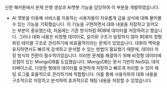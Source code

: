 
신한 해커톤에서 문제 은행 생성과 AI챗봇 기능을 담당하여 이 부분을 개발하였습니다.

- AI 챗봇을 이용해 서비스를 이용하는 사용자들이 자유롭게 금융 상식에 대해 물어볼 수 있는 기능을 기획했습니다. 이 기능을 구현하면서 대화 내용을 저장하고 읽어오는 부분이 중요했는데, 처음에는 기존 방식처럼 RDB에 데이터를 저장하려고 했습니다. 그러나 대화 내용은 비정형 데이터로, 길이와 구조가 일정하지 않아 RDB의 정형화된 테이블 구조로 관리하기에 비효율적이라는 문제가 있었습니다. 대화의 맥락을 유지하면서도 빠르게 검색하고 분석할 수 있는 방법이 필요했기 때문에, 데이터 저장 방식의 전환이 필수적이었습니다.
이러한 문제를 해결하기 위해 비정형 데이터에 강점이 있는 MongoDB를 도입했습니다. MongoDB는 문서 기반의 NoSQL 데이터베이스로, 다양한 형태의 데이터를 유연하게 저장하고 빠르게 처리할 수 있어 채팅 로그를 효율적으로 관리하기에 적합합니다. 이를 통해 사용자와의 대화 내용을 구조적으로 저장하고 분석하여 효과적으로 채팅 내용을 저장할 수 있었습니다.
